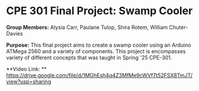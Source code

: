 # CPE 301 Final Project: Swamp Cooler

**Group Members:** Alysia Carr, Paulane Tulop, Shira Rotem, William Chuter-Davies

**Purpose:**
This final project aims to create a swamp cooler using an Arduino ATMega 2560 and
a variety of components. This project is encompasses variety of different concepts that was taught
in Spring '25 CPE-301.

**Video Link: **
https://drive.google.com/file/d/1MGhEsh4q4Z3MfMe9cWVf7t52FSX8TmJT/view?usp=sharing 
